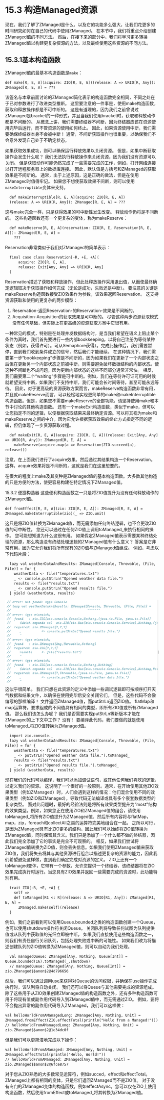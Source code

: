 # 15.3 构造Managed资源
现在，我们了解了ZManaged是什么，以及它的功能多么强大，让我们花更多的时间研究如何在自己的代码中使用ZManaged。
在本节中，我们将重点介绍创建ZManaged值的不同方法。 然后，在接下来的部分中，我们将学习更多转换ZManaged值以构建更复杂资源的方法，以及最终使用这些资源的不同方法。
## 15.3.1基本构造函数
ZManaged值的最基本构造函数是`make`：
```
def make[R, E, A](acquire: ZIO[R, E, A])(release: A => URIO[R, Any]): ZManaged[R, E, A] = ???
```
该签名与本章前面讨论的ZManaged简化表示的构造函数完全相同，不同之处在于已对参数进行了改进类型推断。
这里要注意的一件事是，使用make构造函数，获取和释放操作都是不可中断的。 这是有道理的，因为我们之前曾说过ZManaged是bracket的一种形式，并且当我们使用bracket时，获取和释放动作都是不间断的。
从概念上讲，我们需要终结器不间断，因为终结器应该在资源使用完毕后运行，而不管资源的使用如何终止。 因此，如果资源使用中断，我们需要确保终结器本身不会被中断！
通常，不间断获取操作也很重要，以确保我们不会意外发现自己处于不确定状态。

如果获取效果成功，则可以确保运行释放效果以关闭资源。 但是，如果中断获取操作会发生什么呢？
我们无法执行释放操作来关闭资源，因为我们没有资源可以关闭。 但是获取动作可能仍然完成了一些需要完成的工作，例如，打开网络连接以打开远程服务器上的数据库连接。
因此，默认值是方括号和ZManaged的获取效果是不间断的。 通常，出于上述原因，这是正确的做法，但是在使用ZManaged时值得牢记。
如果您不想使获取效果不间断，则可以使用`makeInterruptible`变体来支持。
```
  def makeInterruptible[R, E, A](acquire: ZIO[R, E, A])
  (release: A => URIO[R, Any]): ZManaged[R, E, A] = ???
```
这与make完全一样，只是获得效果的可中断性发生改变。 释放动作仍将是不间断的。
这些构造函数还有一个更复杂的变体，称为makeReserve：
```
  def makeReserve[R, E, A](reservation: ZIO[R, E, Reservation[R, E, A]]): ZManaged[R, E, A] =
    ???
```
Reservation非常类似于我们对ZManaged的简单表示：
```
  final case class Reservation[-R, +E, +A](
      acquire: ZIO[R, E, A],
      release: Exit[Any, Any] => URIO[R, Any]
  )
```
Reservation描述了获取和释放操作，但此处释放操作采用退出值，从而使最终确定逻辑取决于获取操作如何完成（无论是成功，失败还是中断）。
要注意的关键是makeReserve构造函数接受ZIO效果作为参数，该效果返回Reservation。
这支持资源获取和使用的更复杂的两步模型：
1. Reservation-返回Reservation-的Reservation-效果是不间断的。
2. Acquisition-Acquisition的获取效果是可中断的。
尽管这种两步资源获取模式没有任何基础，但实际上在更高级的资源获取方案中它很有用。

一种常见的模式，特别是在处理并发数据结构时，是当我们希望在语义上阻止某个条件为真时，我们首先要进行一些内部bookkeeping，以将自己注册为等待某种状态（例如，获得许可）。可从Semaphore获得）。完成此操作后，我们需要暂停，直到我们收到条件成立的信号，然后我们才能继续。
在这种情况下，我们需要第一步“bookkeeping”步骤是不间断的，因为如果我们在更新了一个内部状态之后但在更新另一个内部状态之前被中断，则需要避免破坏数据结构的内部状态。使这种不间断也不成问题，因为更新内部状态的这些不同部分通常非常快。
相反，我们需要第二个“waiting”步骤是可中断的。例如，我们在等待许可证可用的时候就希望支持中断，如果我们不支持中断，我们可能会长时间等待，甚至可能永远等待。
因此，对于更高级的资源获取方案而言，makeReserve构造函数非常有用，并且就makeReserve而言，可以轻松地实现更简单的make和makeInterruptible构造函数。但是，如果您不需要makeReserve的全部功能，请坚持使用make和本节中讨论的其他构造函数。
还有一个makeExit构造函数，类似于make，但可以让您指定不同的逻辑，以便根据获取结果来最终确定资源。可以将其视为make和makeReserve之间的中介，因为它允许根据获取效果的终止方式指定不同的逻辑，但仍体现了一步资源获取过程。
```
  def makeExit[R, E, A](acquire: ZIO[R, E, A])(release: Exit[Any, Any] => URIO[R, Any]): ZManaged[R, E, A] =
    makeReserve(acquire.map(a => Reservation(ZIO.succeed(a), release)))
```
注意，在上面我们进行了acquire效果，然后通过其结果构造一个Reservation。 这样，acquire效果将是不间断的，这就是我们在这里想要的。

在很大的程度上make及其变种是ZManaged值的基本构造函数。大多数其他构造的只是方便的方法，使更容易构建在特定情况下ZManaged值。

15.3.2 便捷构造器
这些便利构造函数之一只是将ZIO值提升为没有任何释放动作的ZManaged值。
```
def fromEffect[R, E, A](zio: ZIO[R, E, A]): ZManaged[R, E, A] = ZManaged.makeInterruptible(zio)(_ => ZIO.unit)
```
这只是将ZIO值转换为ZManaged值，而无需添加任何终结逻辑，也不会更改ZIO值的可中断性。 您还可以通过在任何ZIO值上调用toManaged_来执行相同的操作。
您可能想知道为什么这很有用。 如果假定ZManaged值表示需要某种终结处理的资源，那么构造没有终结处理逻辑的ZManaged值有什么意义？
答案是它非常有用，因为它允许我们将所有现有的ZIO值与ZManaged值组成。 例如，考虑以下代码片段：
```
  lazy val weatherDataAndResults: ZManaged[Console, Throwable, (File, File)] = for {
    weatherData <- file("temperatures.txt")
    _ <- console.putStrLn("Opened weather data file.")
    results <- file("results.txt")
    _ <- console.putStrLn("Opened results file.")
  } yield (weatherData, results)
```
![image](../../image/image.png)
这似乎很简单。 我们只想在此资源的定义中添加一些调试逻辑即可按顺序打开天气数据和结果文件，以确保在使用完毕后安全关闭它们。
但是，这些代码不会像编写的那样编译！
文件返回ZManaged值，而putStrLn返回ZIO值。 flatMap和map运算符，要求组成的不同值具有相同的类型，即所有ZIO值或所有ZManaged值。
那么我们该怎么办呢？ 我们是否需要实现putStrLn等新版本才能在ZManaged的上下文中工作？
没有！ 要编译此代码，我们要做的就是使用toManaged_将ZIO值转换为ZManaged值。
```
  import zio.console._
  lazy val weatherDataAndResults: ZManaged[Console, Throwable, (File, File)] = for {
    weatherData <- file("temperatures.txt")
    _ <- putStrLn("Opened weather data file.").toManaged_
    results <- file("results.txt")
    _ <- putStrLn("Opened results file.").toManaged_
  } yield (weatherData, results)
```
现在我们的代码可以编译，我们可以添加调试语句，或其他任何我们喜欢的逻辑，以定义我们的资源。
这说明了一个很好的一般原则。通常，在开始使用其他ZIO效果类型（例如ZManaged）时，人们会遇到这样的情况：他们混合使用不同的效果类型（例如ZIO和ZManaged），导致代码无法编译或具有多个嵌套数据类型的复杂类型。
面对此问题时，最好的经验法则是将所有效果类型提升为“most”结构的效果类型。例如，如果您正在使用ZIO和ZManaged值的组合，请使用toManaged_将所有ZIO值提升为ZManaged值，然后所有内容将与flatMap，map，zip，foreach和collectAll之类的运算符完美地组合在一起。
之所以可行，是因为ZManaged具有比ZIO更多的结构，因此我们可以始终将ZIO值转换为ZManaged值，同时保留其含义。我们只是添加了一个什么都不做的终结器，因此我们完全添加了它的事实是完全不可观察的。
相反，如果我们尝试将ZManaged值转换为ZIO值，则会丢失信息。如果我们使用ZManaged值来获取ZIO值，我们将失去将其与其他资源进行组合以描述更复杂的资源的能力，因此我们希望避免这样做，直到我们确定完成对资源的定义。
ZIO上还有一个toManaged变体，它带有一个参数，允许您提供一个终结器，该终结器将在ZIO效果完成执行时运行。当您具有ZIO效果并返回一些需要完成的资源时，此功能特别有用。
```
  trait ZIO[-R, +E, +A] {
    self =>
    def toManaged[R1 <: R](release: A => URIO[R1, Any]): ZManaged[R1, E, A] =
      ZManaged.make(self)(release)
  }
```
例如，我们之前看到可以使用Queue.bounded之类的构造函数创建一个Queue，也可以使用shutdown操作符关闭Queue。 关闭队列将导致任何试图为队列提供值或从队列中获取值的光纤立即被中断。
如果我们直接使用这些构造函数之一，则我们有责任自行关闭队列，包括处理失败或中断的可能性。 如果我们改为将描述创建队列的ZIO值转换为ZManaged值，则可以自动为我们处理。
```
  val managedQueue: ZManaged[Any, Nothing, Queue[Int]] = Queue.bounded(16).toManaged(_.shutdown)
  // managedQueue: ZManaged[Any, Nothing, Queue[Int]] = zio.ZManaged$$anon$2@4d796656
```
然后，我们可以通过调用use来获得对Queue的访问权限，并确保在use操作完成执行时，该队列将自动关闭。 我们还可以将Queue与其他需要完成的资源组成。
除了这些用于从ZIO效果创建ZManaged值的构造函数之外，还有多种构造函数可用于将现有值或副作用代码导入到ZManaged值中，而无需通过ZIO。
例如，要将不会抛出异常的副作用代码导入ZManaged，我们可以这样做：
```
val helloWorldFromAManagedLong: ZManaged[Any, Nothing, Unit] = ZManaged.fromEffect(ZIO.effectTotal(println("Hello from a Managed!")))
// helloWorldFromAManagedLong: ZManaged[Any, Nothing, Unit] = zio.ZManaged$$anon$2@1e34dc0f
```
但是我们可以更简洁地完成以下操作：
```
val helloWorldFromAManaged: ZManaged[Any, Nothing, Unit] = ZManaged.effectTotal(println("Hello, World!"))
// helloWorldFromAManaged: ZManaged[Any, Nothing, Unit] = zio.ZManaged$$anon$2@6fce8757
```
对于您从ZIO熟悉的大多数常见运算符，例如succed，effect和effectTotal。ZManaged上都有相同的变体，只是它们返回ZManaged而不是ZIO值。 对于没有专门的ZManaged变体的构造函数，例如effectAsync，您可以仅在ZIO上使用构造函数，然后使用fromEffect或toManaged_将其转换为ZManaged值。